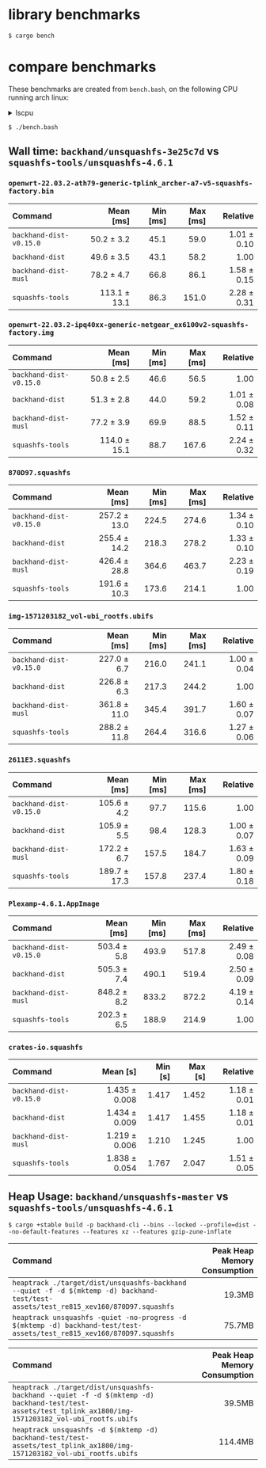 # library benchmarks
```
$ cargo bench
```

# compare benchmarks

These benchmarks are created from `bench.bash`, on the following CPU running arch linux:

</details>

<details><summary>lscpu</summary>

```
$ lscpu
Architecture:             x86_64
  CPU op-mode(s):         32-bit, 64-bit
  Address sizes:          39 bits physical, 48 bits virtual
  Byte Order:             Little Endian
CPU(s):                   8
  On-line CPU(s) list:    0-7
Vendor ID:                GenuineIntel
  Model name:             Intel(R) Core(TM) i7-7700K CPU @ 4.20GHz
    CPU family:           6
    Model:                158
    Thread(s) per core:   2
    Core(s) per socket:   4
    Socket(s):            1
    Stepping:             9
    CPU(s) scaling MHz:   76%
    CPU max MHz:          4500.0000
    CPU min MHz:          800.0000
    BogoMIPS:             8403.00
    Flags:                fpu vme de pse tsc msr pae mce cx8 apic sep mtrr pge mca cmov pat pse36 clflush
                          dts acpi mmx fxsr sse sse2 ss ht tm pbe syscall nx pdpe1gb rdtscp lm constant_ts
                          c art arch_perfmon pebs bts rep_good nopl xtopology nonstop_tsc cpuid aperfmperf
                           pni pclmulqdq dtes64 monitor ds_cpl vmx est tm2 ssse3 sdbg fma cx16 xtpr pdcm p
                          cid sse4_1 sse4_2 x2apic movbe popcnt tsc_deadline_timer aes xsave avx f16c rdra
                          nd lahf_lm abm 3dnowprefetch cpuid_fault pti ssbd ibrs ibpb stibp tpr_shadow fle
                          xpriority ept vpid ept_ad fsgsbase tsc_adjust bmi1 avx2 smep bmi2 erms invpcid m
                          px rdseed adx smap clflushopt intel_pt xsaveopt xsavec xgetbv1 xsaves dtherm ida
                           arat pln pts hwp hwp_notify hwp_act_window hwp_epp vnmi md_clear flush_l1d arch
                          _capabilities
Virtualization features:
  Virtualization:         VT-x
Caches (sum of all):
  L1d:                    128 KiB (4 instances)
  L1i:                    128 KiB (4 instances)
  L2:                     1 MiB (4 instances)
  L3:                     8 MiB (1 instance)
NUMA:
  NUMA node(s):           1
  NUMA node0 CPU(s):      0-7
```

</details>

```
$ ./bench.bash
```

## Wall time: `backhand/unsquashfs-3e25c7d` vs `squashfs-tools/unsquashfs-4.6.1`
### `openwrt-22.03.2-ath79-generic-tplink_archer-a7-v5-squashfs-factory.bin`
| Command | Mean [ms] | Min [ms] | Max [ms] | Relative |
|:---|---:|---:|---:|---:|
| `backhand-dist-v0.15.0` | 50.2 ± 3.2 | 45.1 | 59.0 | 1.01 ± 0.10 |
| `backhand-dist` | 49.6 ± 3.5 | 43.1 | 58.2 | 1.00 |
| `backhand-dist-musl` | 78.2 ± 4.7 | 66.8 | 86.1 | 1.58 ± 0.15 |
| `squashfs-tools` | 113.1 ± 13.1 | 86.3 | 151.0 | 2.28 ± 0.31 |
### `openwrt-22.03.2-ipq40xx-generic-netgear_ex6100v2-squashfs-factory.img`
| Command | Mean [ms] | Min [ms] | Max [ms] | Relative |
|:---|---:|---:|---:|---:|
| `backhand-dist-v0.15.0` | 50.8 ± 2.5 | 46.6 | 56.5 | 1.00 |
| `backhand-dist` | 51.3 ± 2.8 | 44.0 | 59.2 | 1.01 ± 0.08 |
| `backhand-dist-musl` | 77.2 ± 3.9 | 69.9 | 88.5 | 1.52 ± 0.11 |
| `squashfs-tools` | 114.0 ± 15.1 | 88.7 | 167.6 | 2.24 ± 0.32 |
### `870D97.squashfs`
| Command | Mean [ms] | Min [ms] | Max [ms] | Relative |
|:---|---:|---:|---:|---:|
| `backhand-dist-v0.15.0` | 257.2 ± 13.0 | 224.5 | 274.6 | 1.34 ± 0.10 |
| `backhand-dist` | 255.4 ± 14.2 | 218.3 | 278.2 | 1.33 ± 0.10 |
| `backhand-dist-musl` | 426.4 ± 28.8 | 364.6 | 463.7 | 2.23 ± 0.19 |
| `squashfs-tools` | 191.6 ± 10.3 | 173.6 | 214.1 | 1.00 |
### `img-1571203182_vol-ubi_rootfs.ubifs`
| Command | Mean [ms] | Min [ms] | Max [ms] | Relative |
|:---|---:|---:|---:|---:|
| `backhand-dist-v0.15.0` | 227.0 ± 6.7 | 216.0 | 241.1 | 1.00 ± 0.04 |
| `backhand-dist` | 226.8 ± 6.3 | 217.3 | 244.2 | 1.00 |
| `backhand-dist-musl` | 361.8 ± 11.0 | 345.4 | 391.7 | 1.60 ± 0.07 |
| `squashfs-tools` | 288.2 ± 11.8 | 264.4 | 316.6 | 1.27 ± 0.06 |
### `2611E3.squashfs`
| Command | Mean [ms] | Min [ms] | Max [ms] | Relative |
|:---|---:|---:|---:|---:|
| `backhand-dist-v0.15.0` | 105.6 ± 4.2 | 97.7 | 115.6 | 1.00 |
| `backhand-dist` | 105.9 ± 5.5 | 98.4 | 128.3 | 1.00 ± 0.07 |
| `backhand-dist-musl` | 172.2 ± 6.7 | 157.5 | 184.7 | 1.63 ± 0.09 |
| `squashfs-tools` | 189.7 ± 17.3 | 157.8 | 237.4 | 1.80 ± 0.18 |
### `Plexamp-4.6.1.AppImage`
| Command | Mean [ms] | Min [ms] | Max [ms] | Relative |
|:---|---:|---:|---:|---:|
| `backhand-dist-v0.15.0` | 503.4 ± 5.8 | 493.9 | 517.8 | 2.49 ± 0.08 |
| `backhand-dist` | 505.3 ± 7.4 | 490.1 | 519.4 | 2.50 ± 0.09 |
| `backhand-dist-musl` | 848.2 ± 8.2 | 833.2 | 872.2 | 4.19 ± 0.14 |
| `squashfs-tools` | 202.3 ± 6.5 | 188.9 | 214.9 | 1.00 |
### `crates-io.squashfs`
| Command | Mean [s] | Min [s] | Max [s] | Relative |
|:---|---:|---:|---:|---:|
| `backhand-dist-v0.15.0` | 1.435 ± 0.008 | 1.417 | 1.452 | 1.18 ± 0.01 |
| `backhand-dist` | 1.434 ± 0.009 | 1.417 | 1.455 | 1.18 ± 0.01 |
| `backhand-dist-musl` | 1.219 ± 0.006 | 1.210 | 1.245 | 1.00 |
| `squashfs-tools` | 1.838 ± 0.054 | 1.767 | 2.047 | 1.51 ± 0.05 |

## Heap Usage: `backhand/unsquashfs-master` vs `squashfs-tools/unsquashfs-4.6.1`
```
$ cargo +stable build -p backhand-cli --bins --locked --profile=dist --no-default-features --features xz --features gzip-zune-inflate
```

| Command | Peak Heap Memory Consumption |
| :------ | ---------------------------: |
| `heaptrack ./target/dist/unsquashfs-backhand --quiet -f -d $(mktemp -d) backhand-test/test-assets/test_re815_xev160/870D97.squashfs` | 19.3MB |
| `heaptrack unsquashfs -quiet -no-progress -d $(mktemp -d) backhand-test/test-assets/test_re815_xev160/870D97.squashfs` | 75.7MB |

| Command | Peak Heap Memory Consumption |
| :------ | ---------------------------: |
| `heaptrack ./target/dist/unsquashfs-backhand --quiet -f -d $(mktemp -d) backhand-test/test-assets/test_tplink_ax1800/img-1571203182_vol-ubi_rootfs.ubifs` | 39.5MB |
| `heaptrack unsquashfs -d $(mktemp -d) backhand-test/test-assets/test_tplink_ax1800/img-1571203182_vol-ubi_rootfs.ubifs` | 114.4MB |

